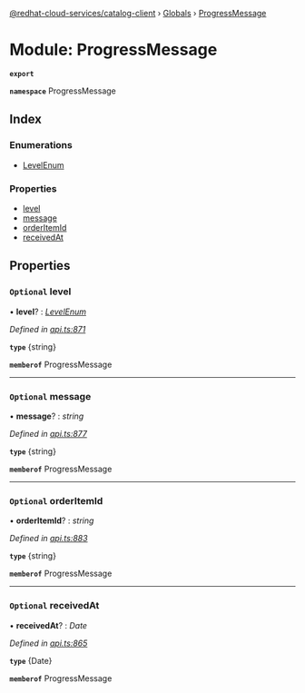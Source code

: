 [@redhat-cloud-services/catalog-client](../README.md) › [Globals](../globals.md) › [ProgressMessage](progressmessage.md)

# Module: ProgressMessage

**`export`** 

**`namespace`** ProgressMessage

## Index

### Enumerations

* [LevelEnum](../enums/progressmessage.levelenum.md)

### Properties

* [level](progressmessage.md#optional-level)
* [message](progressmessage.md#optional-message)
* [orderItemId](progressmessage.md#optional-orderitemid)
* [receivedAt](progressmessage.md#optional-receivedat)

## Properties

### `Optional` level

• **level**? : *[LevelEnum](../enums/progressmessage.levelenum.md)*

*Defined in [api.ts:871](https://github.com/RedHatInsights/javascript-clients/blob/master/packages/catalog/api.ts#L871)*

**`type`** {string}

**`memberof`** ProgressMessage

___

### `Optional` message

• **message**? : *string*

*Defined in [api.ts:877](https://github.com/RedHatInsights/javascript-clients/blob/master/packages/catalog/api.ts#L877)*

**`type`** {string}

**`memberof`** ProgressMessage

___

### `Optional` orderItemId

• **orderItemId**? : *string*

*Defined in [api.ts:883](https://github.com/RedHatInsights/javascript-clients/blob/master/packages/catalog/api.ts#L883)*

**`type`** {string}

**`memberof`** ProgressMessage

___

### `Optional` receivedAt

• **receivedAt**? : *Date*

*Defined in [api.ts:865](https://github.com/RedHatInsights/javascript-clients/blob/master/packages/catalog/api.ts#L865)*

**`type`** {Date}

**`memberof`** ProgressMessage
